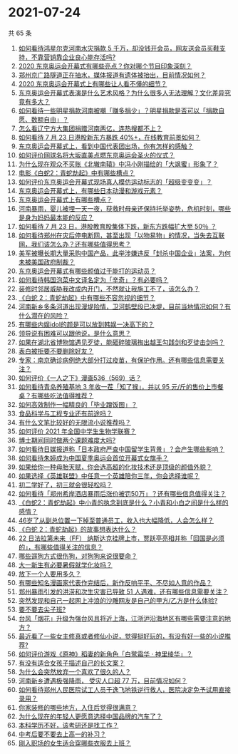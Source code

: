 # 2021-07-24

共 65 条

<!-- BEGIN -->
<!-- 最后更新时间 Sat Jul 24 2021 04:01:46 GMT+0800 (China Standard Time) -->

1. [如何看待鸿星尔克河南水灾捐款 5
   千万，却没钱开会员，网友送会员买鞋支持，不靠营销靠企业良心能存活吗?](https://www.zhihu.com/question/474120928)
1. [2020 东京奥运会开幕式有哪些亮点？你对哪个节目印象深刻？](https://www.zhihu.com/question/474317812)
1. [郑州京广路隧道正在抽水，媒体报道有遗体被抬出，目前情况如何？](https://www.zhihu.com/question/474123439)
1. [2020 东京奥运会开幕式上有哪些让人看不懂的细节？](https://www.zhihu.com/question/474343603)
1. [东京奥运会开幕式表演是什么艺术风格？为什么很多人无法理解？文化差异究竟有多大？](https://www.zhihu.com/question/474348982)
1. [如何看待一些明星捐款河南被嘲「赚多捐少」？明星捐款是否可以「捐款自愿、数额自由」？](https://www.zhihu.com/question/473975213)
1. [怎么看辽宁方大集团捐赠河南两亿，连热搜都不上？](https://www.zhihu.com/question/473932059)
1. [如何看待 7 月 23 日港股新东方暴跌
   40%+，在线教育前景如何？](https://www.zhihu.com/question/474231455)
1. [东京奥运会开幕式上，看到中国代表团出场，你有怎样的感触？](https://www.zhihu.com/question/474344565)
1. [如何评价网球名将大坂直美点燃东京奥运会圣火的仪式？](https://www.zhihu.com/question/474394632)
1. [为什么现在观众不买账《北辙南辕》中冯小刚描绘的「大飒蜜」形象了？](https://www.zhihu.com/question/473167310)
1. [电影《白蛇2：青蛇劫起》中有哪些槽点？](https://www.zhihu.com/question/474158030)
1. [如何评价东京奥运会开幕式现场真人模仿运动标志的「超级变变变」？](https://www.zhihu.com/question/474417347)
1. [东京奥运会开幕式上，有哪些日本动漫和游戏元素？](https://www.zhihu.com/question/474333066)
1. [东京奥运会开幕式上有哪些槽点？](https://www.zhihu.com/question/474330305)
1. [河南暴雨，婴儿被埋一天一夜，获救时母亲还保持托举姿势，危机时刻，哪些是身为妈妈最本能的反应？](https://www.zhihu.com/question/474203095)
1. [如何看待 7 月 23 日，港股教育股集体下跌，新东方跌幅扩大至 50％
   ？](https://www.zhihu.com/question/474231395)
1. [如何看待郑州在灾后停电断网，甚至出现「以物易物」的情况，当失去互联网，我们该怎么办？还有哪些值得思考？](https://www.zhihu.com/question/474192789)
1. [美军被曝长期大量采购中国产品，此举涉嫌违反「封杀中国企业」法案，为何未被美国政府制裁？](https://www.zhihu.com/question/474122425)
1. [东京奥运会开幕式有哪些颜值过于能打的运动员？](https://www.zhihu.com/question/474356978)
1. [如何看待韩国泡菜中文译名定为「辛奇」？有必要吗？](https://www.zhihu.com/question/474129753)
1. [装修时邻居威胁我改成内开门，不然就让我施工不了，该怎么办？](https://www.zhihu.com/question/448288202)
1. [《白蛇 2：青蛇劫起》中有哪些不容忽视的细节？](https://www.zhihu.com/question/469062754)
1. [河南新乡多条河道出现漫堤险情，卫河鹤壁段已决堤，目前当地情况如何？有什么潜在的风险？](https://www.zhihu.com/question/474156676)
1. [有哪些内娱idol的颜是可以放到韩娱一决高下的？](https://www.zhihu.com/question/471613509)
1. [领导说有困难可以跟他说，是什么意思？](https://www.zhihu.com/question/470772116)
1. [如果在湖北省博物馆遇见歹徒，能砸碎玻璃掏出越王勾践剑和歹徒击剑吗？](https://www.zhihu.com/question/466117995)
1. [表白被拒要不要删除好友？](https://www.zhihu.com/question/455232446)
1. [专家：南京确诊病例绝大部分打过疫苗，有保护作用。还有哪些信息需要关注？](https://www.zhihu.com/question/474137503)
1. [如何评价《一人之下》漫画536（569）话？](https://www.zhihu.com/question/474119152)
1. [如何看待青岛养殖基地 3 年收一茬「知了猴」，并以 95
   元/斤的售价上市餐桌？有哪些吃法值得推荐？](https://www.zhihu.com/question/472523330)
1. [如何高效制作一幅精良的「毕业蹭饭图」？](https://www.zhihu.com/question/31097829)
1. [食品科学与工程专业还有前途吗？](https://www.zhihu.com/question/372375945)
1. [有什么文笔比较好的无限流小说推荐吗？](https://www.zhihu.com/question/54875649)
1. [如何评价 2021 年全国中学生生物学联赛？](https://www.zhihu.com/question/472941397)
1. [博士期间同时做两个课题难度大吗?](https://www.zhihu.com/question/472702102)
1. [如何看待日媒报道称「日本政府严查中国留学生背景」？会产生哪些影响？](https://www.zhihu.com/question/473734142)
1. [如何看待朱婷成为中国夏季奥运会首位开幕式女旗手？](https://www.zhihu.com/question/473982956)
1. [如果给你一种母胎天赋，你会选高超的化妆技术还是顶级的颜值外貌？](https://www.zhihu.com/question/472534686)
1. [如果选择《英雄联盟》中任意一个英雄陪你三年，你会选择谁呢？](https://www.zhihu.com/question/473629997)
1. [初二学好了，初三就会很轻松吗？](https://www.zhihu.com/question/473952655)
1. [如何看待「郑州希岸酒店暴雨后涨价被罚50万」？还有哪些信息值得关注？](https://www.zhihu.com/question/474125451)
1. [《白蛇2：青蛇劫起》中小青的执念到底是什么？小青和小白之间是什么样的感情？](https://www.zhihu.com/question/473707179)
1. [46岁了从副总位置一下掉至普通员工，收入也大幅降低，人会怎么样？](https://www.zhihu.com/question/365111864)
1. [《白蛇 2：青蛇劫起》的故事想表达什么？](https://www.zhihu.com/question/474154317)
1. [22 日法拉第未来（FF）
   纳斯达克挂牌上市，贾跃亭亮相并称「回国是必须的」，有哪些值得关注的信息？](https://www.zhihu.com/question/473934309)
1. [哪些遛狗方式很伤狗，对狗狗来说很要命？](https://www.zhihu.com/question/419574863)
1. [大一新生有必要暑假就学化妆吗？](https://www.zhihu.com/question/472695884)
1. [放下一个人要用多久？](https://www.zhihu.com/question/461566135)
1. [有哪些知名漫画家代表作完结后，新作反响平平、不尽如人意的作品？](https://www.zhihu.com/question/472997113)
1. [郑州暴雨引发的洪涝和次生灾害已导致 51
   人遇难，还有哪些信息需要关注？](https://www.zhihu.com/question/474265541)
1. [突然发现和自己一起网上冲浪的沙雕网友是自己的甲方/乙方是什么体验?](https://www.zhihu.com/question/465724596)
1. [要不要去尖子班?](https://www.zhihu.com/question/474065170)
1. [台风「烟花」升级为强台风且将近上海，江浙沪沿海地区有哪些需要注意的地方？](https://www.zhihu.com/question/472925766)
1. [最近看了一些女主修真或者修仙小说，觉得挺好玩的，有没有好一些的小说推荐?](https://www.zhihu.com/question/37419778)
1. [如何评价游戏《原神》稻妻的新角色「白鹭霜华 · 神里绫华」？](https://www.zhihu.com/question/463721778)
1. [有没有适合女孩子描述自己的长文案？](https://www.zhihu.com/question/448611410)
1. [为什么会突然放弃一个喜欢了很久的人？](https://www.zhihu.com/question/451416691)
1. [河南新乡遭遇极强降雨， 受灾人口超 77 万，目前情况如何？](https://www.zhihu.com/question/473916080)
1. [如何看待郑州人民医院试工人员于逸飞地铁逆行救人，医院决定免予试用直接录用？](https://www.zhihu.com/question/474001850)
1. [你家装修的哪些地方，入住后觉得很满意？](https://www.zhihu.com/question/396028557)
1. [为什么现在的年轻人更愿意选择中国品牌的汽车了？](https://www.zhihu.com/question/472380408)
1. [本科学历不好，该考研还是找工作？](https://www.zhihu.com/question/473596100)
1. [中考后要不要去上高一的补习？](https://www.zhihu.com/question/469810290)
1. [刚入职场的女生适合穿哪些衣服去上班？](https://www.zhihu.com/question/60576308)

<!-- END -->
